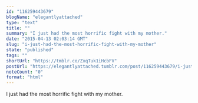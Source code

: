 ```yaml
---
id: "116259443679"
blogName: "elegantlyattached"
type: "text"
title: ""
summary: "I just had the most horrific fight with my mother."
date: "2015-04-13 02:03:14 GMT"
slug: "i-just-had-the-most-horrific-fight-with-my-mother"
state: "published"
tags: ""
shortUrl: "https://tmblr.co/ZxqTuk1iHcbFV"
postUrl: "https://elegantlyattached.tumblr.com/post/116259443679/i-just-had-the-most-horrific-fight-with-my-mother"
noteCount: "0"
format: "html"
---
```


I just had the most horrific fight with my mother.